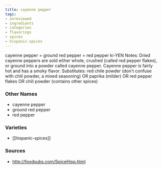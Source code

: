 ```yaml
---
title: cayenne pepper
tags:
- unreviewed
- ingredients
- categories
- flavorings
- spices
- hispanic-spices
---
```

cayenne pepper = ground red pepper = red pepper ki-YEN Notes: Dried cayenne peppers are sold either whole, crushed (called red pepper flakes), or ground into a powder called cayenne pepper. Cayenne pepper is fairly hot and has a smoky flavor. Substitutes: red chile powder (don't confuse with chili powder, a mixed seasoning) OR paprika (milder) OR red pepper flakes OR chili powder (contains other spices)

### Other Names

* cayenne pepper
* ground red pepper
* red pepper

### Varieties

* [[hispanic-spices]]

### Sources
* http://foodsubs.com/SpiceHisp.html
